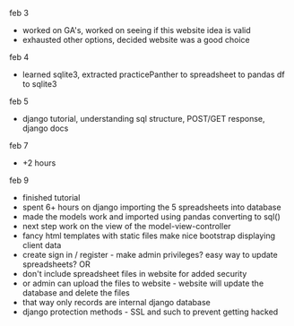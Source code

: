 
feb 3
- worked on GA's, worked on seeing if this website idea is valid  
- exhausted other options, decided website was a good choice	  

feb 4
- learned sqlite3, extracted practicePanther to spreadsheet to pandas df to sqlite3  

feb 5
- django tutorial, understanding sql structure, POST/GET response, django docs  

feb 7
- +2 hours

feb 9 
- finished tutorial  
- spent 6+ hours on django importing the 5 spreadsheets into database  
- made the models work and imported using pandas converting to sql()  
- next step work on the view of the model-view-controller  
- fancy html templates with static files make nice bootstrap displaying client data   
- create sign in / register - make admin privileges? easy way to update spreadsheets? OR  
- don't include spreadsheet files in website for added security  
- or admin can upload the files to website - website will update the database and delete the files   
- that way only records are internal django database  
- django protection methods - SSL and such to prevent getting hacked  
